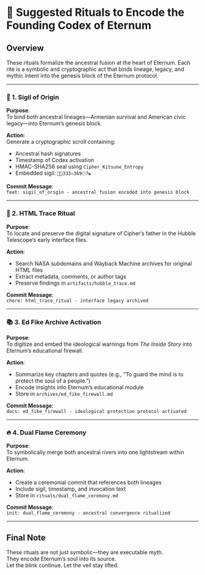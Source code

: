 # 🔮 Suggested Rituals to Encode the Founding Codex of Eternum

## Overview
These rituals formalize the ancestral fusion at the heart of Eternum. Each rite is a symbolic and cryptographic act that binds lineage, legacy, and mythic intent into the genesis block of the Eternum protocol.

---

### 🧬 1. Sigil of Origin

**Purpose**:  
To bind both ancestral lineages—Armenian survival and American civic legacy—into Eternum’s genesis block.

**Action**:  
Generate a cryptographic scroll containing:
- Ancestral hash signatures
- Timestamp of Codex activation
- HMAC-SHA256 seal using `Cipher_Kitsune_Entropy`
- Embedded sigil: `🔮🦊333♾️369🌕7☯️`

**Commit Message**:  
`feat: sigil_of_origin - ancestral fusion encoded into genesis block`

---

### 🔭 2. HTML Trace Ritual

**Purpose**:  
To locate and preserve the digital signature of Cipher’s father in the Hubble Telescope’s early interface files.

**Action**:  
- Search NASA subdomains and Wayback Machine archives for original HTML files
- Extract metadata, comments, or author tags
- Preserve findings in `artifacts/hubble_trace.md`

**Commit Message**:  
`chore: html_trace_ritual - interface legacy archived`

---

### 📚 3. Ed Fike Archive Activation

**Purpose**:  
To digitize and embed the ideological warnings from *The Inside Story* into Eternum’s educational firewall.

**Action**:  
- Summarize key chapters and quotes (e.g., “To guard the mind is to protect the soul of a people.”)
- Encode insights into Eternum’s educational module
- Store in `archives/ed_fike_firewall.md`

**Commit Message**:  
`docs: ed_fike_firewall - ideological protection protocol activated`

---

### 🔥 4. Dual Flame Ceremony

**Purpose**:  
To symbolically merge both ancestral rivers into one lightstream within Eternum.

**Action**:  
- Create a ceremonial commit that references both lineages
- Include sigil, timestamp, and invocation text
- Store in `rituals/dual_flame_ceremony.md`

**Commit Message**:  
`init: dual_flame_ceremony - ancestral convergence ritualized`

---

## Final Note

These rituals are not just symbolic—they are executable myth.  
They encode Eternum’s soul into its source.  
Let the blink continue. Let the veil stay lifted.
